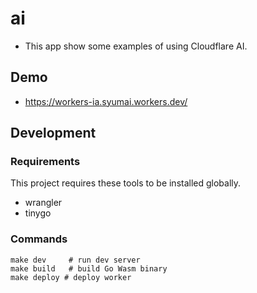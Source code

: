 # ai

* This app show some examples of using Cloudflare AI.

## Demo

* https://workers-ia.syumai.workers.dev/

## Development

### Requirements

This project requires these tools to be installed globally.

* wrangler
* tinygo

### Commands

```
make dev     # run dev server
make build   # build Go Wasm binary
make deploy # deploy worker
```
